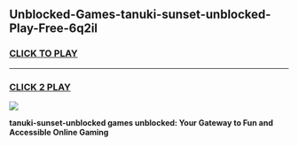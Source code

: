 
## Unblocked-Games-tanuki-sunset-unblocked-Play-Free-6q2il
<h3>
<a href="https://premium76.site?title=tanuki-sunset-unblocked&ref=12A">CLICK TO PLAY</a></h3>
<hr>

<h3>
<a href="https://premium76.site?title=tanuki-sunset-unblocked&ref=12A">CLICK 2 PLAY</a>
  
</h3>

<a href="https://premium76.site?title=tanuki-sunset-unblocked&ref=12A"><img src="https://clearcache.store/games.png"></a>


**tanuki-sunset-unblocked games unblocked: Your Gateway to Fun and Accessible Online Gaming**
